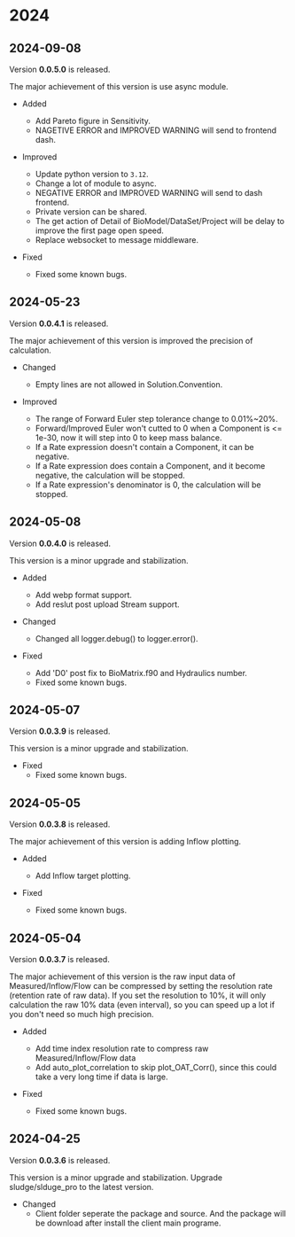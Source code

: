 # 2024

<!-- # TODO
- 移除 webp 的 matplotlib -->



## 2024-09-08

Version **0.0.5.0** is released.

The major achievement of this version is use async module.

- Added

  - Add Pareto figure in Sensitivity.
  - NAGETIVE ERROR and IMPROVED WARNING will send to frontend dash.

- Improved

  - Update python version to `3.12`.
  - Change a lot of module to async.
  - NEGATIVE ERROR and IMPROVED WARNING will send to dash frontend.
  - Private version can be shared.
  - The get action of Detail of BioModel/DataSet/Project will be delay to improve the first page open speed.
  - Replace websocket to message middleware.

- Fixed

  - Fixed some known bugs.





## 2024-05-23

Version **0.0.4.1** is released.

The major achievement of this version is improved the precision of calculation.

- Changed

  - Empty lines are not allowed in Solution.Convention.

- Improved

  - The range of Forward Euler step tolerance change to 0.01%~20%.
  - Forward/Improved Euler won't cutted to 0 when a Component is <= 1e-30, now it will step into 0 to keep mass balance.
  - If a Rate expression doesn't contain a Component, it can be negative.
  - If a Rate expression does contain a Component, and it become negative, the calculation will be stopped.
  - If a Rate expression's denominator is 0, the calculation will be stopped.



## 2024-05-08

Version **0.0.4.0** is released.

This version is a minor upgrade and stabilization.

- Added

  - Add webp format support.
  - Add reslut post upload Stream support.

- Changed

  - Changed all logger.debug() to logger.error().

- Fixed
  - Add 'D0' post fix to BioMatrix.f90 and Hydraulics number.
  - Fixed some known bugs.

## 2024-05-07

Version **0.0.3.9** is released.

This version is a minor upgrade and stabilization.

- Fixed
  - Fixed some known bugs.

## 2024-05-05

Version **0.0.3.8** is released.

The major achievement of this version is adding Inflow plotting.

- Added

  - Add Inflow target plotting.

- Fixed
  - Fixed some known bugs.

## 2024-05-04

Version **0.0.3.7** is released.

The major achievement of this version is the raw input data of Measured/Inflow/Flow can be compressed by setting the resolution rate (retention rate of raw data). If you set the resolution to 10%, it will only calculation the raw 10% data (even interval), so you can speed up a lot if you don't need so much high precision.

- Added

  - Add time index resolution rate to compress raw Measured/Inflow/Flow data
  - Add auto_plot_correlation to skip plot_OAT_Corr(), since this could take a very long time if data is large.

- Fixed
  - Fixed some known bugs.

## 2024-04-25

Version **0.0.3.6** is released.

This version is a minor upgrade and stabilization. Upgrade sludge/slduge_pro to the latest version.

- Changed
  - Client folder seperate the package and source. And the package will be download after install the client main programe.
